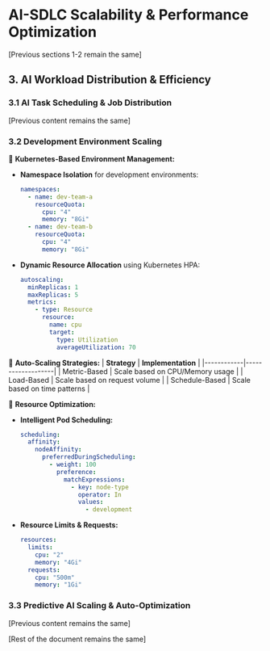 # **AI-SDLC Scalability & Performance Optimization**

[Previous sections 1-2 remain the same]

## **3. AI Workload Distribution & Efficiency**

### **3.1 AI Task Scheduling & Job Distribution**
[Previous content remains the same]

### **3.2 Development Environment Scaling**
📌 **Kubernetes-Based Environment Management:**
- **Namespace Isolation** for development environments:
  ```yaml
  namespaces:
    - name: dev-team-a
      resourceQuota:
        cpu: "4"
        memory: "8Gi"
    - name: dev-team-b
      resourceQuota:
        cpu: "4"
        memory: "8Gi"
  ```
- **Dynamic Resource Allocation** using Kubernetes HPA:
  ```yaml
  autoscaling:
    minReplicas: 1
    maxReplicas: 5
    metrics:
      - type: Resource
        resource:
          name: cpu
          target:
            type: Utilization
            averageUtilization: 70
  ```

🔹 **Auto-Scaling Strategies:**
| **Strategy** | **Implementation** |
|------------|-------------------|
| Metric-Based | Scale based on CPU/Memory usage |
| Load-Based | Scale based on request volume |
| Schedule-Based | Scale based on time patterns |

📌 **Resource Optimization:**
- **Intelligent Pod Scheduling:**
  ```yaml
  scheduling:
    affinity:
      nodeAffinity:
        preferredDuringScheduling:
          - weight: 100
            preference:
              matchExpressions:
                - key: node-type
                  operator: In
                  values:
                    - development
  ```
- **Resource Limits & Requests:**
  ```yaml
  resources:
    limits:
      cpu: "2"
      memory: "4Gi"
    requests:
      cpu: "500m"
      memory: "1Gi"
  ```

### **3.3 Predictive AI Scaling & Auto-Optimization**
[Previous content remains the same]

[Rest of the document remains the same]
